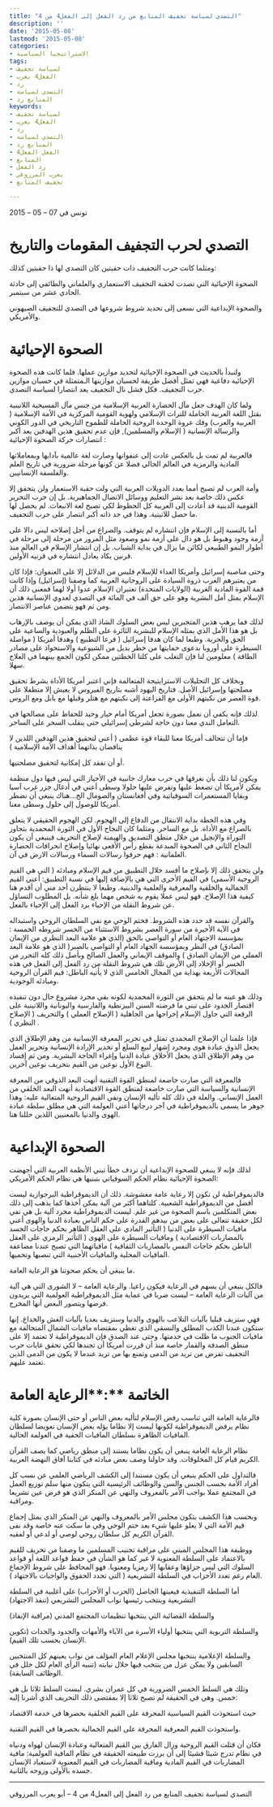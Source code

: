 ```yaml
---
title: "التصدي لسياسة تجفيف المنابع من رد الفعل إلى الفعل4 من 4"
description: ''
date: '2015-05-08'
lastmod: '2015-05-08'
categories:
- الاستراتيجيا السياسية
tags:
- لسياسة تجفيف
- الفعل4 يعرب
- رد
- التصدي لسياسة
- المنابع رد
keywords:
- لسياسة تجفيف
- الفعل4 يعرب
- رد
- التصدي لسياسة
- المنابع رد
- الفعل الفعل4
- المنابع
- رد الفعل
- يعرب المرزوقي
- تجفيف المنابع

---
```

تونس في 07 – 05 – 2015



# التصدي لحرب التجفيف المقومات والتاريخ

ومثلما كانت حرب التجفيف ذات حقبتين كان التصدي لها ذا حقبتين كذلك:

الصحوة الإحيائية التي تصدت لحقبة التجفيف الاستعماري والعلماني والطائفي إلى حادثة الحادي عشر من سبتمبر.

والصحوة الإبداعية التي نسعى إلى تحديد شروط شروعها في التصدي للتجفيف الصيهوني والأمريكي.

# الصحوة الإحيائية

ولنبدأ بالحديث في الصحوة الإحيائية لتحديد موازين عملها. فلما كانت هذه الصحوة الإحيائية دفاعية فهي تمثل أفضل طريقة لحسبان موازينها الـمتمثلة في حسبان موازين حرب التجفيف. فكل فشل نال التجفيف يعد انتصارا لسياسة التصدي.

ولما كان الهدف جعل مآل الحضارة العربية الإسلامية من جنس مآل المسيحية اللاتينية بقتل اللغة العربية الحاملة للتراث الإسلامي ولهوية القومية المركزية في الأمة الإسلامية ( العربية والعرب) وفك عروة الوحدة الروحية الحاملة للطموح التاريخي في الدور الكوني والرسالة الإنسانية ( الإسلام والمسلمين), فإن عدم تحقيق هذين الهدفين يعد أكبر انتصارات حركة الصحوة الإحيائية :

فالعربية لم تمت بل بالعكس عادت إلى عنفوانها وصارت لغة عالمية بآدابها وبمعاملاتها المادية والرمزية في العالم الحالي فضلا عن كونها مرحلة ضرورية في تاريخ العلم والفلسفة الإنسانيين.

وأمة العرب لم تصبح أمما بعدد الدويلات العربية التي ولت حقبة الاستعمار ولن يتحقق إلا عكس ذلك خاصة بعد نشر التعليم ووسائل الاتصال الجماهيرية. بل إن حرب التحرير القومية الدينية قد أعادت إلى العربية كل الحظوظ لكي تصبح لغة الانبعاث. لم يحصل لها ما حصل للاتينية. وهذا في حد ذاته أكبر انتصار على حرب التجفيف.

أما بالنسبة إلى الإسلام فإن انتشاره لم يتوقف. والصراع من أجل إصلاحه ليس دالا على أزمة وجود وهبوط بل هو دال على أزمة نمو وصعود مثل المرور من مرحلة إلى مرحلة في أطوار النمو الطبيعي لكائن ما يزال في بداية الشباب. بل إن انتشار الإسلام في العالم منذ قرنين يكاد يعادل انتشاره في قرنيه الأولين.

وحتى مناصبة إسرائيل وأمريكا العداء للإسلام فليس من الدلائل إلا على العنفوان: فإذا كان من يعتبرهم الغرب ذروة السيادة على الروحانية الغربية كما وصفنا (إسرائيل) وإذا كانت قمة القوة المادية الغربية (الولايات المتحدة) تعتبران الإسلام عدوا أولا لهما فمعنى ذلك أن الإسلام يمثل أمل البشرية وهو على حق ألف في المائة في التصدي لعدوي الإنسانية هذين ومن ثم فهو يتضمن عناصر الانتصار.

لذلك فما يرهب هذين المتجبرين ليس بعض السلوك الشاذ الذي يمكن أن يوصف بالإرهاب بل هو هذا الأمل الذي يمثله الإسلام للبشرية الثائرة على الظلم والعبودية والساعية على الحق والحرية. وطبعا لما كان هدفا إسرائيل ( فرعا التطبيع ) وهدفا أمريكا ( مواصلة السيطرة على أوروبا بدعوى حمايتها من خطر بديل من الشيوعية والاستحواذ على مصادر الطاقة ) معلومين لنا فإن التغلب على كلتا الخطتين ممكن لكون الجمع بينهما في العلاج سهلا.

وبخلاف كل التحليلات الاسترايتيجة المتعالمة فإني اعتبر أمريكا الأداة بشرط تحقيق مصلحتها وإسرائيل الأصل. فتاريخ اليهود أشبه بتاريخ الفيروس لا يعيش إلا متطفلا على قوة العصر من نكبتهم الأولى مع الفراعنة إلى نكبتهم مع هتلر وقبلها مع بابل ومع الروس.

لذلك فإنه يكفي أن نعمل بصورة تجعل أمريكا أمام خيار وحيد للحفاظ على مصالحها في التعامل الندي معنا دون حاجة لشرطي إسرائيلي حتى ينقلب السحر على الساحر.

فإما أن تتحالف أمريكا معنا للبقاء قوة عظمى ( أعني لتحقيق هذين الهدفين اللذين لا يناقضان بذاتهما أهداف الأمة الإسلامية )

أو أن تفقد كل إمكانية لتحقيق مصلحتيها.

ويكون لنا ذلك بأن نغرقها في حرب معارك جانبية في الأحياز التي ليس فيها دول منظمة يمكن لأمريكا أن تضغط عليها وتفرض عليها حلولا وسطى أعني في أدغال جزر غرب آسيا وبقايا المستعمرات السوفياتية وفي أفغانستان والصومال الخ…هناك ينبغي أن نضطر أمريكا للوصول إلى حلول وسطى معنا.

وفي هذه الخطة بداية الانتقال من الدفاع إلى الهجوم. لكن الهجوم الحقيقي لا يتعلق بالصراع مع الأداة. بل مع الساحر. ومثلما كان النجاح الأول في الثورة المحمدية بتجاوز التوراة والإنجيل من خلال منطق التصديق والهيمنة لإصلاح التحريف فينبغي أن يكون النجاح الثاني في الصحوة المبدعة بقطع رأس الأفعى نهائيا وإصلاح انحرافات الحضارة العلمانية : فهم حرفوا رسالات السماء ورسالات الارض في آن.

ولن يتحقق ذلك إلا بإصلاح ما أفسد خلال التطبيق من قيم الإسلام ومبادئه ( التي هي القيم الروحية الأسمى) في القيم الأخرى التي هي بالإضافة إليها في نسبة التطبيق: أعني القيم الجمالية والخلقية والمعرفية والعلمية والدينية. وطبعا لا ينتظرن أحد مني أن أقدم هنا كيفية هذا الإصلاح. فهو ليس عملا يقوم به شخص مهما بلغ شأنه. بل المطلوب التساؤل عن شروط النقلة من الإحياء برد الفعل إلى الإحياء بالفعل.

والقرآن نفسه قد حدد هذه الشروط. فختم الوحي مع نفي السلطان الروحي واستبداله في الآية الأخيرة من سورة العصر بشروط الاستثناء من الخسر شروطه الخمسة : بمؤسسة الاجتهاد العام أو التواصي بالحق (الذي هو علامة البعد النظري من الإيمان الصادق) في النظر وبمؤسسة الجهاد العام أو التواصي بالصبر( الذي هو علامة البعد العملي من الإيمان الصادق ) والموقف الإيماني والعمل الصالح وبأصل ذلك كله التحرر من الخسر أو الإخلاد إلى الأرض تلك هي شروط النقلة من رد الفعل إلى الفعل في هذه المجالات الأربعة بهداية من المجال الخامس الذي لا يأتيه الباطل: قيم القرآن الروحية ومبادئه الوجودية.

وذلك هو عينه ما لم يتحقق من الثورة المحمدية لكونه بقي مجرد مشروع حال دون تنفيذه اقتصار الجدود على تبني ما فرضته السنن البيزنطية والفارسية واليونانية واللاتينية على الرقعة التي حاول الإسلام إخراجها من الجاهلية ( الإصلاح العملي ) والتحريف ( الإصلاح النظري ) .

فإذا علمنا أن الإصلاح المحمدي تمثل في تحرير المعرفة الإنسانية من وهم الإطلاق الذي يجعل الذوق عبادة هوى ومجرد إشهار لبيع السلع أو تخدير الإرادة الإنسانية وتحرير العمل من وهم الإطلاق الذي يجعل الأخلاق عبادة الدنيا وإغراء الحاجة البشرية. ومن ثم إفساد النوع الأول نوعين من القيم بتحريف نوعين آخرين.

فالمعرفة التي صارت خاضعة لمنطق القوة التقنية أنهت البعد الذوقي من المعرفة الإنسانية والسياسة التي صارت خاضعة لمنطق القوة الاقتصادية أنهت البعد الخلقي من العمل الإنساني. والعلة في ذلك كله تأليه الإنسان ونفي القيم الروحية المتعالية عليه: وهذا جوهر ما يسمى بالديموقراطية في آخر درجاتها أعني العولمة التي هي مطلق سلطة عبادة الهوى والدنيا بالمعنيين اللذين حللنا هنا.

# الصحوة الإبداعية

لذلك فإنه لا ينبغي للصحوة الإبداعية أن تردف خطأ تبني الأنظمة العربية التي أجهضت الصحوة الإحيائية نظام الحكم السوفياتي بتبنيها هي نظام الحكم الأمريكي:

فالديموقراطية لن تكون إلا رعاية عامة مغشوشة. ذلك أن الديموقراطية البرجوازية ليست أفضل من الديموقراطية الشعبية. كلتاهما أكثر من آلية يمكن أخذها كما يذهب إلى ذلك بعض المتكلمين باسم الصحوة من غير علم. ليست الديموقراطية مجرد آلية بل هي نفي لكل حقيقة تتعالى على بعض من بيدهم القدرة على حكم الناس بعبادة الدنيا والهوى أعني مافيات السيطرة على الدنيا ( التأثير المادي على العقل الظاهر بحكم حاجات الجسد بالمضاربات الاقتصادية ) ومافيات السيطرة على الهوى ( التأثير الرمزي على العقل الباطن بحكم حاجات النفس بالمضاربات الثقافية ) مافياتهما التي تصبح عندنا مضاعفة المافيات المحلية والمافيات الأجنبية التي تنصبها وتحميها.

ما ينبغي أن يحكم صحوتنا هو الرعاية العامة.

فالكل ينبغي أن يسهم في الرعاية فيكون راعيا. والرعاية العامة – لا الشورى التي هي آلية من آليات الرعاية العامة – ليست ضربا في عماية مثل الديموقراطية العولمية التي يريدون فرضها ويتصور البعض أنها المخرج.

فهي ستزيف قبليا بآليات التلاعب بالهوى والدنيا وستزيف بعديا بآليات الغش والخداع. إنها ستكون عندنا الكذب المطلق والنسقي الذي تغطي بمقتضاه مافيات الشمال المتحالفة مع مافيات الجنوب ما ظلت في خدمتها. وحتى عند الصدق فإن الديموقراطية لا تعتمد إلا على منطق الصدفة والقمار خاصة منذ أن قررت أمريكا أن تجندها لكي تحقق غايات حرب التجفيف تفرض من تريد من الدمى وتمنع بها من تريد عندما لا يكون من الدمى الذين تعتمد عليهم.

# الخاتمة **:**الرعاية العامة

فالرعاية العامة التي تناسب رفض الإسلام لتأليه بعض الناس أو حتى الإنسان بصورة كلية نظام يرفض الديموقراطية لكونها ليست إلا نظاما يؤله بعض الإنسان تعويضا لسلطان المافيات الظاهرة بسلطان المافيات الخفية في العولمة الحالية.

نظام الرعاية العامة ينبغي أن يكون نظاما يستند إلى منطق رياضي كما يصف القرآن الكريم قيام كل المخلوقات. وقد حاولنا وصف بعض مبادئه في كتابنا آفاق النهضة العربية.

فالتداول على الحكم ينبغي أن يكون مستندا إلى الكشف الرياضي العلمي عن نسب كل أفراد الأمة بحسب الجنس والسن والوظائف الرئيسية التي يتكون منها سلم توزيع العمل في المجتمع عملا بواجب الأمر بالمعروف والنهي عن المنكر الذي هو فرض عين تشريعا ومراقبة.

وبحسب هذا الكشف يتكون مجلس الأمر بالمعروف والنهي عن المنكر الذي يمثل إجماع قيم الأمة التي لا يعلو عليها شيء بعد ختم الوحي وفي ما سكت عنه خاصة وقد نفى القرآن الكريم كل سلطان روحي لوصي أو لدعي أو لفقيه.

ووظيفة هذا المجلس المبني على مراقبة تجنيب المسلمين ما وصفنا من تحريف للقيم بالاعتماد على السلطة المعنوية لا غير كما هو الشأن في حفظ قواعد اللغة أو قواعد السلوك التي ليس جزاؤها وعقابها إلا رمزيا ومعنويا. فهو المحافظ على شروط الإجماع العام رغم تعدد الأحزاب في السلطة التشريعية ( التي تحدد الحقوق والواجبات بالاجتهاد ).

أما السلطة التنفيذية فيعينها الحاصل (الحزب أو الأحزاب) على أغلبية في السلطة التشريعية وينتخب رئيسها نواب المجلس التشريعي (تنفذ الاجتهاد)

والسلطة القضائية التي ينتخبها تنظيمات المجتمع المدني (مراقبة الإنفاذ)

والسلطة التربوية التي ينتخبها أولياء الأسرة من الآباء والأمهات والجدود والجدات (تكوين الإنسان بحسب تلك القيم).

والسلطة الإعلامية ينتخبها مجلس الإعلام العام المؤلف من نواب يعينهم كل المنتخبين السابقين ولا يمكن عزل من ينتخب فيها خلال نيابته (تنبيه الرأي العام لكل خلل في الوظائف السابقة).

وتلك هي السلط الخمس الضرورية في كل عمران بشري. ليست السلط ثلاثا بل هي خمس. وهي في الحقيقة لم تصبح ثلاثا إلا بمقتضى ذلك التحريف الذي أشرنا إليه:

حيث استحوذت القيم السياسية المحرفة على القيم الخلقية بحصرها في خدمة الاقتصاد

واستحوذت القيم المعرفية المحرفة على القيم الجمالية بحصرها في القيم التقنية.

فكان أن قتلت القيم الروحية وزال الفارق بين القيم المتعالية وعبادة الإنسان لهواه ودنياه في نظام تدرج شيئا فشيئا إلى أن برزت طبيعته الحقيقة في نظام المافية العولمية: مافية المضاربات في القيم المادية ومافية المضاربات في القيم المعنوية لاستعباد الإنسان جسده بالأولى وروحه بالثانية.

---

التصدي لسياسة تجفيف المنابع من رد الفعل إلى الفعل4 من 4 – أبو يعرب المرزوقي

###